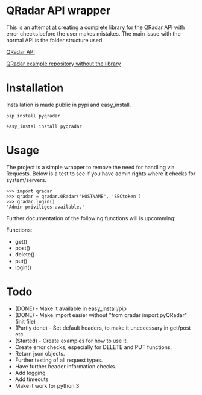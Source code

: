 # QRadar API wrapper

This is an attempt at creating a complete library for the QRadar API with error checks before the user makes mistakes. The main issue with the normal API is the folder structure used. 

[QRadar API](https://www.ibm.com/support/knowledgecenter/en/SSKMKU/com.ibm.qradar.doc/c_rest_api_whats_new_726.html)

[QRadar example repository without the library](https://github.com/ibm-security-intelligence/api-samples) 

# Installation 

Installation is made public in pypi and easy\_install.

`pip install pyqradar`

`easy_instal install pyqradar`

# Usage
The project is a simple wrapper to remove the need for handling via Requests. Below is a test to see if you have admin rights where it checks for system/servers.  

	>>> import qradar 
	>>> qradar = qradar.QRadar('HOSTNAME', 'SECtoken')
	>>> qradar.login()
	'Admin priviliges available.'

Further documentation of the following functions will is upcomming:

Functions:
* get()
* post()
* delete()
* put()
* login()

# Todo
* (DONE) - Make it available in easy\_install/pip
* (DONE) - Make import easier without "from qradar import pyQRadar" (init file)
* (Partly done) - Set default headers, to make it uneccessary in get/post etc.
* (Started) - Create examples for how to use it.
* Create error checks, especially for DELETE and PUT functions. 
* Return json objects.
* Further testing of all request types.
* Have further header information checks.
* Add logging
* Add timeouts
* Make it work for python 3
